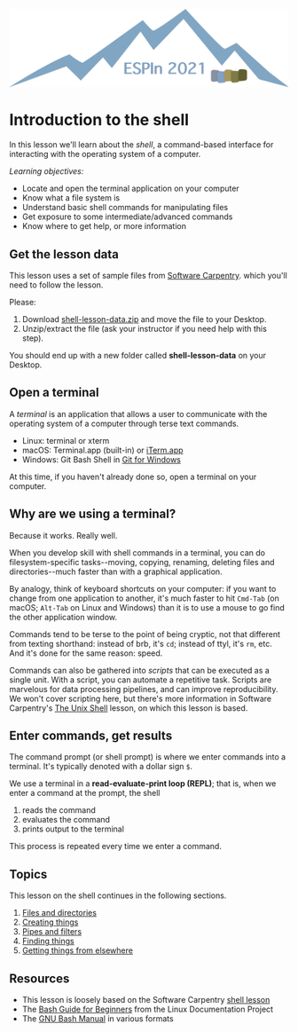 ![Ivy logo](https://raw.githubusercontent.com/csdms/ivy/main/media/logo.png)

# Introduction to the shell

In this lesson we'll learn about the *shell*,
a command-based interface for interacting
with the operating system of a computer.

*Learning objectives:*

* Locate and open the terminal application on your computer
* Know what a file system is
* Understand basic shell commands for manipulating files
* Get exposure to some intermediate/advanced commands
* Know where to get help, or more information


## Get the lesson data

This lesson uses a set of sample files
from [Software Carpentry](https://software-carpentry.org/).
which you'll need to follow the lesson.

Please:

1. Download [shell-lesson-data.zip](https://swcarpentry.github.io/shell-novice/data/shell-lesson-data.zip) and move the file to your Desktop.
1. Unzip/extract the file (ask your instructor if you need help with this step).

You should end up with a new folder called **shell-lesson-data** on your Desktop.


## Open a terminal

A *terminal* is an application that allows a user to communicate
with the operating system of a computer
through terse text commands.

* Linux: terminal or xterm
* macOS: Terminal.app (built-in) or [iTerm.app](https://www.iterm2.com/)
* Windows: Git Bash Shell in [Git for Windows](https://gitforwindows.org/)

At this time,
if you haven't already done so,
open a terminal on your computer.


## Why are we using a terminal?

Because it works. Really well.

When you develop skill with shell commands in a terminal,
you can do filesystem-specific tasks--moving, copying, renaming, deleting
files and directories--much faster than with a graphical application.

By analogy, think of keyboard shortcuts on your computer:
if you want to change from one application to another,
it's much faster to hit `Cmd-Tab` (on macOS; `Alt-Tab` on Linux and Windows)
than it is to use a mouse to go find the other application window.

Commands tend to be terse to the point of being cryptic,
not that different from texting shorthand:
instead of brb, it's `cd`;
instead of ttyl, it's `rm`, etc.
And it's done for the same reason: speed.

Commands can also be gathered into *scripts* that can be executed as a single unit.
With a script, you can automate a repetitive task.
Scripts are marvelous for data processing pipelines,
and can improve reproducibility.
We won't cover scripting here,
but there's more information in Software Carpentry's
[The Unix Shell](https://swcarpentry.github.io/shell-novice/) lesson,
on which this lesson is based.


## Enter commands, get results

The command prompt (or shell prompt) is where we enter commands into a terminal.
It's typically denoted with a dollar sign `$`.

We use a terminal in a **read-evaluate-print loop (REPL)**;
that is, when we enter a command at the prompt, the shell

1. reads the command
1. evaluates the command
1. prints output to the terminal

This process is repeated every time we enter a command.


## Topics

This lesson on the shell continues in the following sections.

1. [Files and directories](./files-and-directories.md)
1. [Creating things](./creating-things.md)
1. [Pipes and filters](./pipes-and-filters.md)
1. [Finding things](./finding-things.md)
1. [Getting things from elsewhere](./getting-things.md)


## Resources

* This lesson is loosely based on the Software Carpentry [shell lesson](https://swcarpentry.github.io/shell-novice/)
* The [Bash Guide for Beginners](http://www.tldp.org/LDP/Bash-Beginners-Guide/html/) from the Linux Documentation Project
* The [GNU Bash Manual](https://www.gnu.org/software/bash/manual/) in various formats
